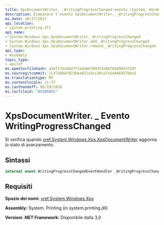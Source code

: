 ```yaml
---
title: XpsDocumentWriter. _WritingProgressChanged evento (System. Windows. Xps)
description: Esaminare l'evento XpsDocumentWriter. _WritingProgressChanged, che si verifica quando il writer del documento XPS (XML Paper Specification) aggiorna lo stato di avanzamento in .NET.
ms.date: 10/17/2017
api_location:
- system.printing.dll
api_name:
- System.Windows.Xps.XpsDocumentWriter._WritingProgressChanged
- System.Windows.Xps.XpsDocumentWriter.add__WritingProgressChanged
- System.Windows.Xps.XpsDocumentWriter.remove__WritingProgressChanged
api_type:
- Assembly
topic_type:
- apiref
ms.openlocfilehash: a54f1fbc04d7f1ada6bf893f2e8bfb9d98d372df
ms.sourcegitcommit: 1c37a894c923bea021a3cc38ce7cba946357bbe1
ms.translationtype: MT
ms.contentlocale: it-IT
ms.lasthandoff: 06/19/2020
ms.locfileid: "85105052"
---
```

# <a name="xpsdocumentwriter_writingprogresschanged-event"></a>XpsDocumentWriter. \_ Evento WritingProgressChanged

Si verifica quando <xref:System.Windows.Xps.XpsDocumentWriter> aggiorna lo stato di avanzamento.

## <a name="syntax"></a>Sintassi

``` csharp
internal event WritingProgressChangedEventHandler _WritingProgressChanged
```

## <a name="requirements"></a>Requisiti

**Spazio dei nomi:** <xref:System.Windows.Xps>

**Assembly:** System. Printing (in system.printing.dll)

**Versioni .NET Framework:** Disponibile dalla 3,0
